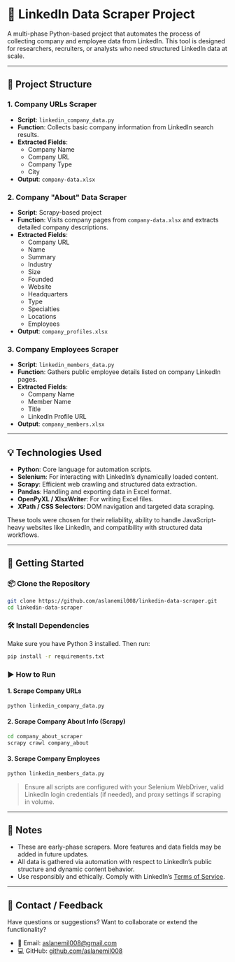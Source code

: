 # 🔗 LinkedIn Data Scraper Project

A multi-phase Python-based project that automates the process of collecting company and employee data from LinkedIn. This tool is designed for researchers, recruiters, or analysts who need structured LinkedIn data at scale.

---

## 📁 Project Structure

### 1. **Company URLs Scraper**
- **Script**: `linkedin_company_data.py`
- **Function**: Collects basic company information from LinkedIn search results.
- **Extracted Fields**:
  - Company Name  
  - Company URL  
  - Company Type  
  - City
- **Output**: `company-data.xlsx`

### 2. **Company "About" Data Scraper**
- **Script**: Scrapy-based project
- **Function**: Visits company pages from `company-data.xlsx` and extracts detailed company descriptions.
- **Extracted Fields**:
  - Company URL  
  - Name  
  - Summary  
  - Industry  
  - Size  
  - Founded  
  - Website  
  - Headquarters  
  - Type  
  - Specialties  
  - Locations  
  - Employees
- **Output**: `company_profiles.xlsx`

### 3. **Company Employees Scraper**
- **Script**: `linkedin_members_data.py`
- **Function**: Gathers public employee details listed on company LinkedIn pages.
- **Extracted Fields**:
  - Company Name  
  - Member Name  
  - Title  
  - LinkedIn Profile URL
- **Output**: `company_members.xlsx`

---

## 💡 Technologies Used

- **Python**: Core language for automation scripts.
- **Selenium**: For interacting with LinkedIn’s dynamically loaded content.
- **Scrapy**: Efficient web crawling and structured data extraction.
- **Pandas**: Handling and exporting data in Excel format.
- **OpenPyXL / XlsxWriter**: For writing Excel files.
- **XPath / CSS Selectors**: DOM navigation and targeted data scraping.

These tools were chosen for their reliability, ability to handle JavaScript-heavy websites like LinkedIn, and compatibility with structured data workflows.

---

## 🚀 Getting Started

### 📦 Clone the Repository
```bash
git clone https://github.com/aslanemil008/linkedin-data-scraper.git
cd linkedin-data-scraper
```

### 🛠️ Install Dependencies
Make sure you have Python 3 installed. Then run:
```bash
pip install -r requirements.txt
```

### ▶️ How to Run

#### 1. Scrape Company URLs
```bash
python linkedin_company_data.py
```

#### 2. Scrape Company About Info (Scrapy)
```bash
cd company_about_scraper
scrapy crawl company_about
```

#### 3. Scrape Company Employees
```bash
python linkedin_members_data.py
```

> Ensure all scripts are configured with your Selenium WebDriver, valid LinkedIn login credentials (if needed), and proxy settings if scraping in volume.

---

## 📌 Notes

- These are early-phase scrapers. More features and data fields may be added in future updates.
- All data is gathered via automation with respect to LinkedIn’s public structure and dynamic content behavior.
- Use responsibly and ethically. Comply with LinkedIn’s [Terms of Service](https://www.linkedin.com/legal/user-agreement).

---

## 📩 Contact / Feedback

Have questions or suggestions? Want to collaborate or extend the functionality?

- 📧 Email: [aslanemil008@gmail.com](mailto:aslanemil008@gmail.com)  
- 💻 GitHub: [github.com/aslanemil008](https://github.com/aslanemil008)
